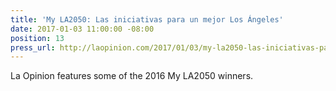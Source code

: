 ```yaml
---
title: 'My LA2050: Las iniciativas para un mejor Los Ángeles'
date: 2017-01-03 11:00:00 -08:00
position: 13
press_url: http://laopinion.com/2017/01/03/my-la2050-las-iniciativas-para-un-mejor-los-angeles/
---
```


La Opinion features some of the 2016 My LA2050 winners.

